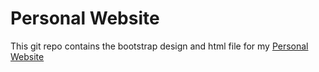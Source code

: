 # Personal Website 

This git repo contains the bootstrap design and html file for my [Personal Website](http://ms.mcmaster.ca/pocucan)


